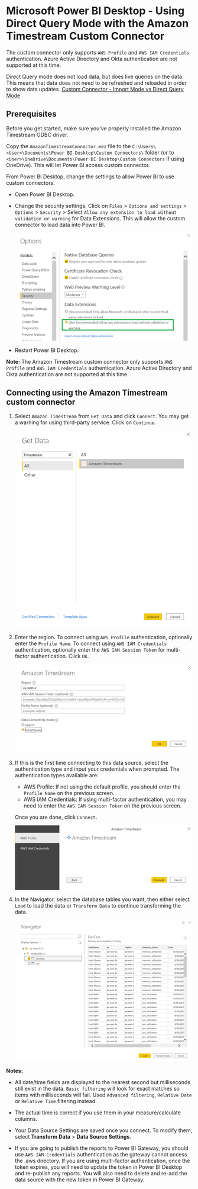 # Microsoft Power BI Desktop - Using Direct Query Mode with the Amazon Timestream Custom Connector

The custom connector only supports `AWS Profile` and `AWS IAM Credentials` authentication. Azure Active Directory and Okta authentication are not supported at this time.

Direct Query mode does not load data, but does live queries on the data. This means that data does not need to be refreshed and reloaded in order to show data updates. [Custom Connector - Import Mode vs Direct Query Mode](https://social.technet.microsoft.com/wiki/contents/articles/53078.power-bi-import-mode-vs-directquery-mode.aspx)

## Prerequisites
Before you get started, make sure you've properly installed the Amazon Timestream ODBC driver. 

Copy the `AmazonTimestreamConnector.mez` file to the `C:\Users\<User>\Documents\Power BI Desktop\Custom Connectors\` folder (or to `<User>\OneDrive\Documents\Power BI Desktop\Custom Connectors` if using OneDrive). This will let Power BI access custom connector.

From Power BI Desktop, change the settings to allow Power BI to use custom connectors.
* Open Power BI Desktop.
* Change the security settings. Click on `Files` > `Options and settings` > `Options` > `Security` > Select `Allow any extension to load without validation or warning` for Data Extensions. This will allow the custom connector to load data into Power BI.

    ![](../../images/powerbi-connector/pbi_settings.png)

* Restart Power BI Desktop.

**Note:** The Amazon Timestream custom connector only supports `AWS Profile` and `AWS IAM Credentials` authentication. Azure Active Directory and Okta authentication are not supported at this time.

## Connecting using the Amazon Timestream custom connector

1. Select `Amazon Timestream` from `Get Data` and click `Connect`. You may get a warning for using third-party service. Click on `Continue`.

    ![](../../images/powerbi-connector/get_data_custom_connector.png)

2. Enter the region. To connect using `AWS Profile` authentication, optionally enter the `Profile Name`. To connect using `AWS IAM Credentials` authentication, optionally enter the `AWS IAM Session Token` for multi-factor authentication. Click `OK`.

    ![](../../images/powerbi-connector/timestream_connector_direct_query.png)

3. If this is the first time connecting to this data source, select the authentication type and input your credentials when prompted. The authentication types available are:

    * AWS Profile: If not using the default profile, you should enter the `Profile Name` on the previous screen.
    * AWS IAM Credentials: If using multi-factor authentication, you may need to enter the `AWS IAM Session Token` on the previous screen.
    
   Once you are done, click `Connect`.

    ![](../../images/powerbi-connector/custom_connector_connect.png)

4. In the Navigator, select the database tables you want, then either select `Load` to load the data or `Transform Data` to continue transforming the data.

    ![](../../images/powerbi-connector/custom_connector_navigator.png)

**Notes:**

* All date/time fields are displayed to the nearest second but milliseconds still exist in the data. `Basic filtering` will look for exact matches so items with milliseconds will fail. Used `Advanced filtering`, `Relative Date` or `Relative Time` filtering instead.

* The actual time is correct if you use them in your measure/calculate columns.

* Your Data Source Settings are saved once you connect. To modify them, select **Transform Data** > **Data Source Settings**.

* If you are going to publish the reports to Power BI Gateway, you should use `AWS IAM Credentials` authentication as the gateway cannot access the .aws directory. If you are using multi-factor authentication, once the token expires, you will need to update the token in Power BI Desktop and re-publish any reports. You will also need to delete and re-add the data source with the new token in Power BI Gateway.
